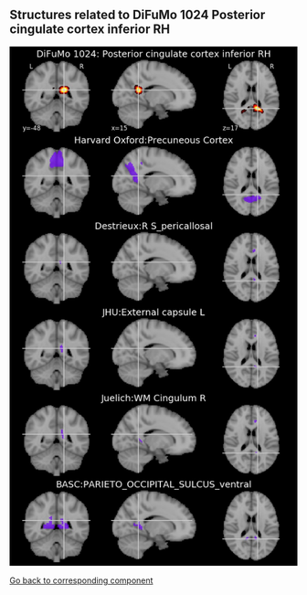 


## Structures related to DiFuMo 1024 Posterior cingulate cortex inferior RH

![872](872.jpg "Structures related to DiFuMo 1024 Posterior cingulate cortex inferior RH")

[Go back to corresponding component](https://parietal-inria.github.io/DiFuMo/1024/html/872.html)